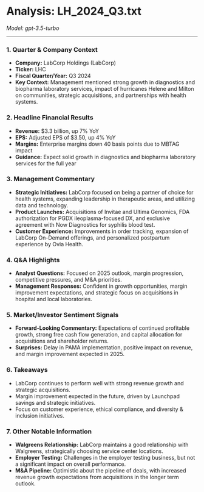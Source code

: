 # Analysis: LH_2024_Q3.txt

*Model: gpt-3.5-turbo*

---

### 1. Quarter & Company Context
- **Company:** LabCorp Holdings (LabCorp)
- **Ticker:** LHC
- **Fiscal Quarter/Year:** Q3 2024
- **Key Context:** Management mentioned strong growth in diagnostics and biopharma laboratory services, impact of hurricanes Helene and Milton on communities, strategic acquisitions, and partnerships with health systems.

### 2. Headline Financial Results
- **Revenue:** $3.3 billion, up 7% YoY
- **EPS:** Adjusted EPS of $3.50, up 4% YoY
- **Margins:** Enterprise margins down 40 basis points due to MBTAG impact
- **Guidance:** Expect solid growth in diagnostics and biopharma laboratory services for the full year

### 3. Management Commentary
- **Strategic Initiatives:** LabCorp focused on being a partner of choice for health systems, expanding leadership in therapeutic areas, and utilizing data and technology.
- **Product Launches:** Acquisitions of Invitae and Ultima Genomics, FDA authorization for PGDX ileoplasma-focused DX, and exclusive agreement with Now Diagnostics for syphilis blood test.
- **Customer Experience:** Improvements in order tracking, expansion of LabCorp On-Demand offerings, and personalized postpartum experience by Ovia Health.

### 4. Q&A Highlights
- **Analyst Questions:** Focused on 2025 outlook, margin progression, competitive pressures, and M&A priorities.
- **Management Responses:** Confident in growth opportunities, margin improvement expectations, and strategic focus on acquisitions in hospital and local laboratories.

### 5. Market/Investor Sentiment Signals
- **Forward-Looking Commentary:** Expectations of continued profitable growth, strong free cash flow generation, and capital allocation for acquisitions and shareholder returns.
- **Surprises:** Delay in PAMA implementation, positive impact on revenue, and margin improvement expected in 2025.

### 6. Takeaways
- LabCorp continues to perform well with strong revenue growth and strategic acquisitions.
- Margin improvement expected in the future, driven by Launchpad savings and strategic initiatives.
- Focus on customer experience, ethical compliance, and diversity & inclusion initiatives.

### 7. Other Notable Information
- **Walgreens Relationship:** LabCorp maintains a good relationship with Walgreens, strategically choosing service center locations.
- **Employer Testing:** Challenges in the employer testing business, but not a significant impact on overall performance.
- **M&A Pipeline:** Optimistic about the pipeline of deals, with increased revenue growth expectations from acquisitions in the longer term outlook.